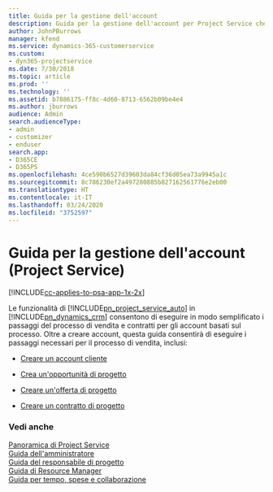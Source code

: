 ```yaml
---
title: Guida per la gestione dell'account
description: Guida per la gestione dell'account per Project Service che illustra i passaggi del processo di vendita e contratti per gli account basati sul progetto
author: JohnPBurrows
manager: kfend
ms.service: dynamics-365-customerservice
ms.custom:
- dyn365-projectservice
ms.date: 7/30/2018
ms.topic: article
ms.prod: ''
ms.technology: ''
ms.assetid: b7886175-ff8c-4d60-8713-6562b09be4e4
ms.author: jburrows
audience: Admin
search.audienceType:
- admin
- customizer
- enduser
search.app:
- D365CE
- D365PS
ms.openlocfilehash: 4ce590b6527d39603da84cf36d05ea73a9945a1c
ms.sourcegitcommit: 8c786230ef2a497280885b827162561776e2eb00
ms.translationtype: HT
ms.contentlocale: it-IT
ms.lasthandoff: 03/24/2020
ms.locfileid: "3752597"
---
```

# <a name="account-manager-guide-project-service"></a>Guida per la gestione dell'account (Project Service)

[!INCLUDE[cc-applies-to-psa-app-1x-2x](../includes/cc-applies-to-psa-app-1x-2x.md)]

Le funzionalità di [!INCLUDE[pn_project_service_auto](../includes/pn-project-service-auto.md)] in [!INCLUDE[pn_dynamics_crm](../includes/pn-dynamics-crm.md)] consentono di eseguire in modo semplificato i passaggi del processo di vendita e contratti per gli account basati sul processo. Oltre a creare account, questa guida consentirà di eseguire i passaggi necessari per il processo di vendita, inclusi:  
  
-   [Creare un account cliente](../project-service/create-customer-account.md)  
  
-   [Crea un'opportunità di progetto](../project-service/create-project-opportunity.md)  
  
-   [Creare un'offerta di progetto](../project-service/create-project-quote.md)  
  
-   [Creare un contratto di progetto](../project-service/create-project-contract.md)  
  
  
### <a name="see-also"></a>Vedi anche  
 [Panoramica di Project Service](../project-service/overview.md)   
 [Guida dell'amministratore](../project-service/admin-guide.md)   
 [Guida del responsabile di progetto](../project-service/project-manager-guide.md)   
 [Guida di Resource Manager](../project-service/resource-manager-guide.md)   
 [Guida per tempo, spese e collaborazione](../project-service/time-expense-collaboration-guide.md)
